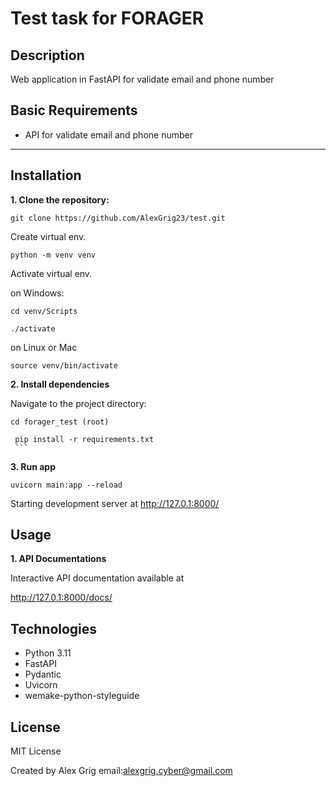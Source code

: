 # Test task for FORAGER

## Description
Web application in FastAPI for validate email and phone number

## Basic Requirements
 - API for validate email and phone number

---
## Installation
**1. Clone the repository:**

   ```shell
   git clone https://github.com/AlexGrig23/test.git
   ```

  Create virtual env.

   ```shell
   python -m venv venv
   ```
  
   Activate virtual env.
   
   on Windows: 
   ```shell
   cd venv/Scripts
   ```
   ```shell
   ./activate
   ```
  on Linux or Mac
   ```shell
   source venv/bin/activate
   ```

**2. Install dependencies**

Navigate to the project directory:
   ```shell
   cd forager_test (root)
   ```

   ```shell
    pip install -r requirements.txt
    ```
   ```
   
**3. Run app**

   ```shell
   uvicorn main:app --reload
   ```
   Starting development server at  http://127.0.1:8000/
  
	
## Usage

**1. API Documentations**
 
Interactive API documentation available at

 http://127.0.1:8000/docs/


## Technologies

- Python 3.11
- FastAPI
- Pydantic
- Uvicorn
- wemake-python-styleguide


## License
MIT License

Created by Alex Grig
email:alexgrig.cyber@gmail.com
